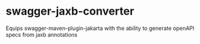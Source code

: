 # swagger-jaxb-converter
Equips swagger-maven-plugin-jakarta with the ability to generate openAPI specs from jaxb annotations
